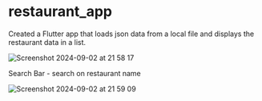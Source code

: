 # restaurant_app

Created a Flutter app that loads json data from a local file and displays the restaurant data in a list.


![Screenshot 2024-09-02 at 21 58 17](https://github.com/user-attachments/assets/aa313152-4985-4e95-8d33-64e5459303c1)

Search Bar - search on restaurant name 


![Screenshot 2024-09-02 at 21 59 09](https://github.com/user-attachments/assets/9771035a-bce6-4114-a867-00b669571361)
